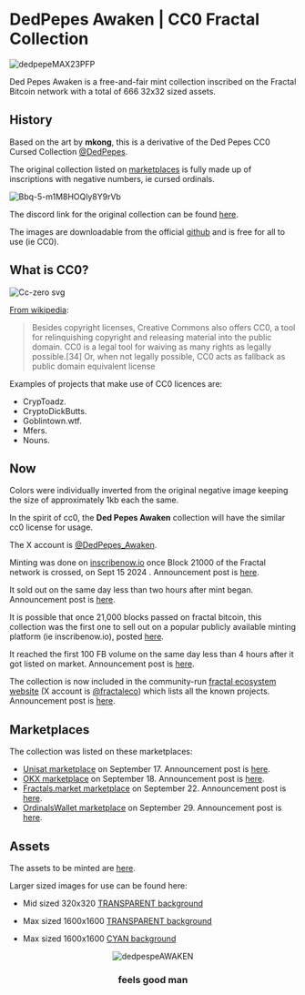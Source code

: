 # DedPepes Awaken | CC0 Fractal Collection

![dedpepeMAX23PFP](https://github.com/user-attachments/assets/f3d4571b-13c2-4d70-a5cd-40d0b026a385)

  
Ded Pepes Awaken is a free-and-fair mint collection inscribed on the Fractal Bitcoin network with a total of 666 32x32 sized assets.

## History

Based on the art by **mkong**, this is a derivative of the Ded Pepes CC0 Cursed Collection [@DedPepes](https://x.com/dedpepes). 

The original collection listed on [marketplaces](https://magiceden.io/ordinals/marketplace/dedpepes) is fully made up of inscriptions with negative numbers, ie cursed ordinals. 

![Bbq-5-m1M8HOQly8Y9rVb](https://github.com/user-attachments/assets/b955342c-8cce-450c-9a69-b745afaffbd5)

The discord link for the original collection can be found [here](https://discord.gg/PdA8a5mw3d).

The images are downloadable from the official [github](https://github.com/DedPepes/CursedDedPepes/tree/main/images) and is free for all to use (ie CC0).

## What is CC0?

![Cc-zero svg](https://upload.wikimedia.org/wikipedia/commons/thumb/6/69/CC0_button.svg/88px-CC0_button.svg.png)

[From wikipedia](https://en.wikipedia.org/wiki/Creative_Commons_license#Zero,_public_domain):

>Besides copyright licenses, Creative Commons also offers CC0, a tool for relinquishing copyright and releasing material into the public domain. CC0 is a legal tool for waiving as many rights as legally possible.[34] Or, when not legally possible, CC0 acts as fallback as public domain equivalent license

Examples of projects that make use of CC0 licences are:
- CrypToadz.
- CryptoDickButts.
- Goblintown.wtf.
- Mfers.
- Nouns.

## Now

Colors were individually inverted from the original negative image keeping the size of approximately 1kb each the same.

In the spirit of cc0, the **Ded Pepes Awaken** collection will have the similar cc0 license for usage.

The X account is [@DedPepes_Awaken](https://x.com/DedPepes_Awaken). 

Minting was done on [inscribenow.io](https://fractal.inscribenow.io/collections/69bd65c3aefcf514) once Block 21000 of the Fractal network is crossed, on Sept 15 2024 . Announcement post is [here](https://x.com/DedPepes_Awaken/status/1835339665081327720).

It sold out on the same day less than two hours after mint began. Announcement post is [here](https://x.com/DedPepes_Awaken/status/1835365332577587670).

It is possible that once 21,000 blocks passed on fractal bitcoin, this collection was the first one to sell out on a popular publicly available minting platform (ie inscribenow.io), posted [here](https://x.com/DedPepes_Awaken/status/1835442129243713750).

It reached the first 100 FB volume on the same day less than 4 hours after it got listed on market. Announcement post is [here](https://x.com/DedPepes_Awaken/status/1836027053038264757).

The collection is now included in the community-run [fractal ecosystem website](https://fractalecosystem.io/projects/dedpepes-awaken) (X account is [@fractaleco](https://x.com/fractaleco)) which lists all the known projects. Announcement post is [here](https://x.com/DedPepes_Awaken/status/1841505346067878185).

## Marketplaces

The collection was listed on these marketplaces: 
- [Unisat marketplace](https://fractal.unisat.io/market/collection?collectionId=dedpepes_awaken) on September 17. Announcement post is [here](https://x.com/DedPepes_Awaken/status/1835971807775723839).
- [OKX marketplace](https://www.okx.com/web3/marketplace/nft/collection/fractal/dedpepes-awaken) on September 18. Announcement post is [here](https://x.com/DedPepes_Awaken/status/1836438666589409719).
- [Fractals.market marketplace](https://fractals.market/collections/dedpepes-awaken) on September 22. Announcement post is [here](https://x.com/dedpepes_awaken/status/1837952988209688673).
- [OrdinalsWallet marketplace](https://fractal.ordinalswallet.com/collection/dedpepes_awaken) on September 29. Announcement post is [here](https://x.com/DedPepes_Awaken/status/1840452314492256349).

## Assets

The assets to be minted are [here](https://github.com/datguysham/dedpepes_awaken/tree/Assets).

Larger sized images for use can be found here:

- Mid sized 320x320 [TRANSPARENT background](https://github.com/datguysham/dedpepes_awaken/tree/320x320)

- Max sized 1600x1600 [TRANSPARENT background](https://github.com/datguysham/dedpepes_awaken/tree/1600x1600)

- Max sized 1600x1600 [CYAN background](https://github.com/datguysham/dedpepes_awaken/tree/1600x1600-CYAN)

  

<div align="center">

![dedpespeAWAKEN](https://github.com/user-attachments/assets/13c7c145-239f-45b2-8d22-0190bec7080e)

<div align="center">

### feels good man
